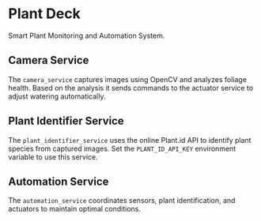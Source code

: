 # Plant Deck

Smart Plant Monitoring and Automation System.

## Camera Service

The `camera_service` captures images using OpenCV and analyzes foliage health. Based on the analysis it sends commands to the actuator service to adjust watering automatically.

## Plant Identifier Service

The `plant_identifier_service` uses the online Plant.id API to identify plant species from captured images. Set the `PLANT_ID_API_KEY` environment variable to use this service.

## Automation Service

The `automation_service` coordinates sensors, plant identification, and actuators to maintain optimal conditions.
